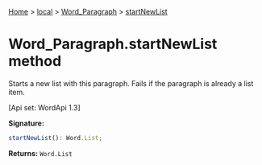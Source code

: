 [Home](./index) &gt; [local](local.md) &gt; [Word\_Paragraph](local.word_paragraph.md) &gt; [startNewList](local.word_paragraph.startnewlist.md)

# Word\_Paragraph.startNewList method

Starts a new list with this paragraph. Fails if the paragraph is already a list item. 

 \[Api set: WordApi 1.3\]

**Signature:**
```javascript
startNewList(): Word.List;
```
**Returns:** `Word.List`

